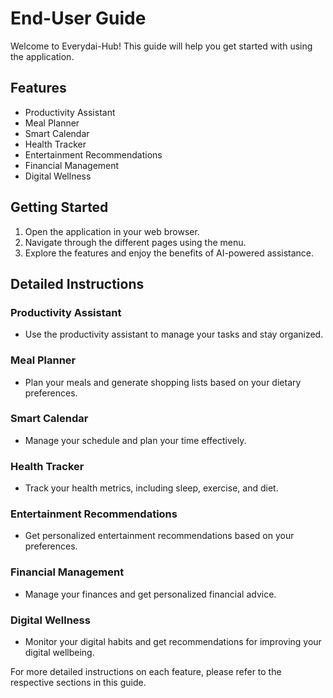 # End-User Guide

Welcome to Everydai-Hub! This guide will help you get started with using the application.

## Features

- Productivity Assistant
- Meal Planner
- Smart Calendar
- Health Tracker
- Entertainment Recommendations
- Financial Management
- Digital Wellness

## Getting Started

1. Open the application in your web browser.
2. Navigate through the different pages using the menu.
3. Explore the features and enjoy the benefits of AI-powered assistance.

## Detailed Instructions

### Productivity Assistant

- Use the productivity assistant to manage your tasks and stay organized.

### Meal Planner

- Plan your meals and generate shopping lists based on your dietary preferences.

### Smart Calendar

- Manage your schedule and plan your time effectively.

### Health Tracker

- Track your health metrics, including sleep, exercise, and diet.

### Entertainment Recommendations

- Get personalized entertainment recommendations based on your preferences.

### Financial Management

- Manage your finances and get personalized financial advice.

### Digital Wellness

- Monitor your digital habits and get recommendations for improving your digital wellbeing.

For more detailed instructions on each feature, please refer to the respective sections in this guide.
